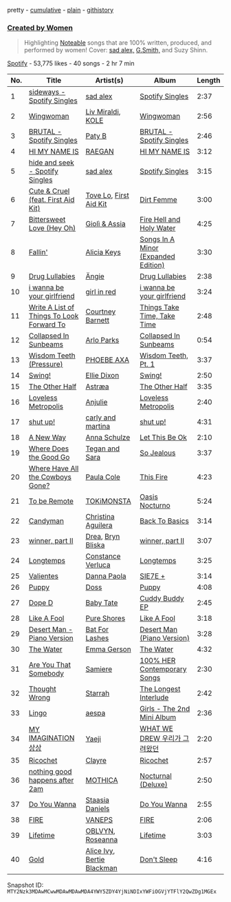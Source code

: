 pretty - [cumulative](/playlists/cumulative/37i9dQZF1DX7JO5vzoPTXR.md) - [plain](/playlists/plain/37i9dQZF1DX7JO5vzoPTXR) - [githistory](https://github.githistory.xyz/mackorone/spotify-playlist-archive/blob/main/playlists/plain/37i9dQZF1DX7JO5vzoPTXR)

### [Created by Women](https://open.spotify.com/playlist/37i9dQZF1DX7JO5vzoPTXR)

> Highlighting <a href="http://noteable.spotify.com">Noteable</a> songs that are 100% written, produced, and performed by women! Cover: <a href="https://open.spotify.com/artist/3i8iJVU0mtgzbZsuF1AoJ3?si=PCKf\-xH\_SRCwNZb9GDfoJQ">sad alex,</a> <a href="https://open.spotify.com/artist/5tHkHru8vN2x9R9Y1Pmzvp?si=2wIRxdDVS9GIxMs\-t9mQOQ&nd=1">G.Smith,</a> and Suzy Shinn.

[Spotify](https://open.spotify.com/user/spotify) - 53,775 likes - 40 songs - 2 hr 7 min

| No. | Title | Artist(s) | Album | Length |
|---|---|---|---|---|
| 1 | [sideways \- Spotify Singles](https://open.spotify.com/track/7rI64a9imOPZchFjCKrKMo) | [sad alex](https://open.spotify.com/artist/3i8iJVU0mtgzbZsuF1AoJ3) | [Spotify Singles](https://open.spotify.com/album/3VatuOfSnHjlzPsIk2ZEdZ) | 2:37 |
| 2 | [Wingwoman](https://open.spotify.com/track/0Hhx4yhcOFlRwl8ezjgvdW) | [Liv Miraldi](https://open.spotify.com/artist/3kqX5Myzg59lBJTPZmJTzY), [KOLE](https://open.spotify.com/artist/7qie8FfXQTHp0azRKySWd8) | [Wingwoman](https://open.spotify.com/album/5EB076dHjDLSI27bJw6PMi) | 2:56 |
| 3 | [BRUTAL \- Spotify Singles](https://open.spotify.com/track/5AC90O0tMO4CWUpvrnDnfw) | [Paty B](https://open.spotify.com/artist/6Uj2QB9FBerTdckLZfCzPs) | [BRUTAL \- Spotify Singles](https://open.spotify.com/album/5wp3pD6boCVYnvin1jIBqW) | 2:46 |
| 4 | [HI MY NAME IS](https://open.spotify.com/track/4c9p6pcoc13Rdw84HdHzoS) | [RAEGAN](https://open.spotify.com/artist/2nB2BHirpyBx2sJc4QKfwz) | [HI MY NAME IS](https://open.spotify.com/album/3FWYRNLRnd8wTRrrQovq2K) | 3:12 |
| 5 | [hide and seek \- Spotify Singles](https://open.spotify.com/track/1Tdwor7XIfNx4K5PlNOfbj) | [sad alex](https://open.spotify.com/artist/3i8iJVU0mtgzbZsuF1AoJ3) | [Spotify Singles](https://open.spotify.com/album/3VatuOfSnHjlzPsIk2ZEdZ) | 3:15 |
| 6 | [Cute & Cruel \(feat\. First Aid Kit\)](https://open.spotify.com/track/3DINd29wTWdZEiH7JS0G0W) | [Tove Lo](https://open.spotify.com/artist/4NHQUGzhtTLFvgF5SZesLK), [First Aid Kit](https://open.spotify.com/artist/21egYD1eInY6bGFcniCRT1) | [Dirt Femme](https://open.spotify.com/album/3755MjOhMsW1I9u9mh3xPF) | 3:00 |
| 7 | [Bittersweet Love \(Hey Oh\)](https://open.spotify.com/track/0RVKiAxra7NF8dCugGfYWu) | [Giolì & Assia](https://open.spotify.com/artist/6mM9a86Nrw0y7f9MaJGbpU) | [Fire Hell and Holy Water](https://open.spotify.com/album/0ZTKj2OdsF2gI2npmAADAQ) | 4:25 |
| 8 | [Fallin'](https://open.spotify.com/track/3unsLiH5FXmaDWtT5Imolu) | [Alicia Keys](https://open.spotify.com/artist/3DiDSECUqqY1AuBP8qtaIa) | [Songs In A Minor \(Expanded Edition\)](https://open.spotify.com/album/1SLgJeTdzDAJLcDyQqoWnu) | 3:30 |
| 9 | [Drug Lullabies](https://open.spotify.com/track/0crvkhNhggZSOKgR0q8GKk) | [Ängie](https://open.spotify.com/artist/3pgtze01npIBY3DCDD5flw) | [Drug Lullabies](https://open.spotify.com/album/4HorkGQJ8fYcwMsF8rfm4P) | 2:38 |
| 10 | [i wanna be your girlfriend](https://open.spotify.com/track/5PjdC2gMATetx5xdnwGUu7) | [girl in red](https://open.spotify.com/artist/3uwAm6vQy7kWPS2bciKWx9) | [i wanna be your girlfriend](https://open.spotify.com/album/14cEutEbb3i2vDp3ZopdJf) | 3:24 |
| 11 | [Write A List of Things To Look Forward To](https://open.spotify.com/track/5MI8umTu0luQ4wQPm87adK) | [Courtney Barnett](https://open.spotify.com/artist/4OOlG5eBXSkSAAEeKjJb5Y) | [Things Take Time, Take Time](https://open.spotify.com/album/3InSvUCYvJ5XWg6PegGNCv) | 2:48 |
| 12 | [Collapsed In Sunbeams](https://open.spotify.com/track/6mX9vCy6Mie9QBlSpa7AGp) | [Arlo Parks](https://open.spotify.com/artist/4kIwETcbpuFgRukE8o7Opx) | [Collapsed In Sunbeams](https://open.spotify.com/album/42joEEymK7EIHODfNB4yug) | 0:54 |
| 13 | [Wisdom Teeth \(Pressure\)](https://open.spotify.com/track/4AYYnyKPXYfG5QioVhyci0) | [PHOEBE AXA](https://open.spotify.com/artist/0bqSQqtFaTv208uFybOlPv) | [Wisdom Teeth, Pt\. 1](https://open.spotify.com/album/6b0akC5algF2xTaLAom3nV) | 3:37 |
| 14 | [Swing!](https://open.spotify.com/track/6As82n96RAwuoR9Y69N0EB) | [Ellie Dixon](https://open.spotify.com/artist/4mvJltDSlBawXCZhq6NAso) | [Swing!](https://open.spotify.com/album/3LrxGxVT1ScQcKHkPHjzuD) | 2:50 |
| 15 | [The Other Half](https://open.spotify.com/track/5y0zyLUouDOQPLODwsaRE1) | [Astræa](https://open.spotify.com/artist/799p2CSGw9GjO2X5pAB3ZH) | [The Other Half](https://open.spotify.com/album/2Ucyip2WdtO9T37bjpcIRD) | 3:35 |
| 16 | [Loveless Metropolis](https://open.spotify.com/track/1sH4YEL45jzIDrGMQfTBeG) | [Anjulie](https://open.spotify.com/artist/4DTbdShHu2RPYEEMUp2XWV) | [Loveless Metropolis](https://open.spotify.com/album/0c8hYTbIVy5IbTix4R4r0R) | 2:40 |
| 17 | [shut up!](https://open.spotify.com/track/0XuYhYm3heLcyLw8U2oLL5) | [carly and martina](https://open.spotify.com/artist/7D7UTmb1NyT7aOyi3nw1Uz) | [shut up!](https://open.spotify.com/album/03LXoz92n7O3C8ASWsYWzR) | 4:31 |
| 18 | [A New Way](https://open.spotify.com/track/6upSiQJC2uncaPM0NwTXcn) | [Anna Schulze](https://open.spotify.com/artist/2BvQMHekTHeLPFBmXMYeR8) | [Let This Be Ok](https://open.spotify.com/album/1Co3iwslx3u5sdMKA1nwhJ) | 2:10 |
| 19 | [Where Does the Good Go](https://open.spotify.com/track/0L7QCEXQBDAtEyK1x72Sw0) | [Tegan and Sara](https://open.spotify.com/artist/5e1BZulIiYWPRm8yogwUYH) | [So Jealous](https://open.spotify.com/album/2yNhqBKfZPzrxRJqGMbSz9) | 3:37 |
| 20 | [Where Have All the Cowboys Gone?](https://open.spotify.com/track/2ck13qfgRZ1msyEJlDqzvk) | [Paula Cole](https://open.spotify.com/artist/08DLZqQd6XDAVteF9nSEJ1) | [This Fire](https://open.spotify.com/album/5cUiPJUUMfNQr0ELSDGscs) | 4:23 |
| 21 | [To be Remote](https://open.spotify.com/track/5H8UXv6QKr8qHWZ9DAGiUL) | [TOKiMONSTA](https://open.spotify.com/artist/3VwKSHAfgzV1DOHV0aANCI) | [Oasis Nocturno](https://open.spotify.com/album/50vgSpF6a7VAOUj9XRR2H1) | 5:24 |
| 22 | [Candyman](https://open.spotify.com/track/5lUTzPuiloBHm1qEaJcJfF) | [Christina Aguilera](https://open.spotify.com/artist/1l7ZsJRRS8wlW3WfJfPfNS) | [Back To Basics](https://open.spotify.com/album/0zRJsgzHZUUdk8Rjk6Segd) | 3:14 |
| 23 | [winner, part II](https://open.spotify.com/track/5Ra8WcMrLFQRW9OdsCyoTH) | [Drea](https://open.spotify.com/artist/5y8t1h8bv3Rpj4nRiGkgXz), [Bryn Bliska](https://open.spotify.com/artist/1Ww2WsgV84jbSEJoc63QSS) | [winner, part II](https://open.spotify.com/album/086R3VgEhWJSSL4qGMzCXG) | 3:07 |
| 24 | [Longtemps](https://open.spotify.com/track/4zknJSVJSOg901ZhJKiHlV) | [Constance Verluca](https://open.spotify.com/artist/3U5KQH9JnodfSh729oOKgq) | [Longtemps](https://open.spotify.com/album/5c5n91kp1qmh2DUp9p56jT) | 3:25 |
| 25 | [Valientes](https://open.spotify.com/track/7Fyobg4Z7w4IWA36f8Sx0G) | [Danna Paola](https://open.spotify.com/artist/5xSx2FM8mQnrfgM1QsHniB) | [SIE7E +](https://open.spotify.com/album/5LIIJcPOYm4G4mFw9ydeBE) | 3:14 |
| 26 | [Puppy](https://open.spotify.com/track/6h7WnYtD8BTlRwCqrfFxly) | [Doss](https://open.spotify.com/artist/7bQLFALIEawxhkyFiiLVhM) | [Puppy](https://open.spotify.com/album/1aSB8LZ9XAzTkAHOWG60yn) | 4:08 |
| 27 | [Dope D](https://open.spotify.com/track/0LPv6AumQeEm0ZyszcpAoI) | [Baby Tate](https://open.spotify.com/artist/3IJ21966TwNZI24MwZHMu4) | [Cuddy Buddy EP](https://open.spotify.com/album/081nQqpKd5T7hU2cQ79xhC) | 2:45 |
| 28 | [Like A Fool](https://open.spotify.com/track/130pX7rTs7TPoHDrQun3y0) | [Pure Shores](https://open.spotify.com/artist/42CdKQR7lo8cgIyufa0DQr) | [Like A Fool](https://open.spotify.com/album/2TxH5QTQr8eQuKQ2xRPh91) | 3:18 |
| 29 | [Desert Man \- Piano Version](https://open.spotify.com/track/5PbH4oB3MK6khwE9tBcrJf) | [Bat For Lashes](https://open.spotify.com/artist/6l77PmL5iuEEcYjGl8K6s7) | [Desert Man \(Piano Version\)](https://open.spotify.com/album/4HTYKRgFXPblODKK54U9Qv) | 3:28 |
| 30 | [The Water](https://open.spotify.com/track/4Hk2dr9nz9I47ycNmizOAW) | [Emma Gerson](https://open.spotify.com/artist/6fdclqjSC1tdBYTqU8i7TT) | [The Water](https://open.spotify.com/album/6T5xiH1goTpHdDrUbZe400) | 4:32 |
| 31 | [Are You That Somebody](https://open.spotify.com/track/6yghcnvYxOFAoz2i0Kttmp) | [Samiere](https://open.spotify.com/artist/4KMbziFBZXfV82kIfJywWJ) | [100% HER Contemporary Songs](https://open.spotify.com/album/3dhsJaOxFtezDOVzPoLRkY) | 2:30 |
| 32 | [Thought Wrong](https://open.spotify.com/track/7dsnmZCwJDgptq8gH6N7xP) | [Starrah](https://open.spotify.com/artist/6DpWtzfwV8fcwP6fXckDVu) | [The Longest Interlude](https://open.spotify.com/album/7pec82DONDwfIeTXJAnFys) | 2:42 |
| 33 | [Lingo](https://open.spotify.com/track/3tB10LUdisNWISpLw5gPCk) | [aespa](https://open.spotify.com/artist/6YVMFz59CuY7ngCxTxjpxE) | [Girls \- The 2nd Mini Album](https://open.spotify.com/album/4w1dbvUy1crv0knXQvcSeY) | 2:36 |
| 34 | [MY IMAGINATION 상상](https://open.spotify.com/track/2WWtQEsjxl7cVKx352Z40D) | [Yaeji](https://open.spotify.com/artist/2RqrWplViWHSGLzlhmDcbt) | [WHAT WE DREW 우리가 그려왔던](https://open.spotify.com/album/2WCnWcLzQj6nXIdJNeVUjM) | 2:20 |
| 35 | [Ricochet](https://open.spotify.com/track/0cbYbpmZ0VP2DwxaDQwBER) | [Clayre](https://open.spotify.com/artist/0MUz7kTqWwA0XjWIOLIiuv) | [Ricochet](https://open.spotify.com/album/4HmtHgR1KYxoOdxkeKKWIT) | 2:57 |
| 36 | [nothing good happens after 2am](https://open.spotify.com/track/36yiFgjl9mvSgLWjwv0DS7) | [MOTHICA](https://open.spotify.com/artist/1JhiIIXT9DWqEU3BYFZwGA) | [Nocturnal \(Deluxe\)](https://open.spotify.com/album/3lsu0Vp20MZEsHdTDE6G8I) | 2:50 |
| 37 | [Do You Wanna](https://open.spotify.com/track/57R8c5G1hnjCFNUHgdiFfC) | [Staasia Daniels](https://open.spotify.com/artist/0VLvev050tpAMCM7FeVZ0n) | [Do You Wanna](https://open.spotify.com/album/07qWqYUaNoD3bUqJfd8K9o) | 2:55 |
| 38 | [FIRE](https://open.spotify.com/track/0JfQtY3Xa27O0Fq1V8uxii) | [VANEPS](https://open.spotify.com/artist/1s5AHwTpXKCc4y7UN1kqyh) | [FIRE](https://open.spotify.com/album/6SqISYcJJOxLev3vpSUyh8) | 2:06 |
| 39 | [Lifetime](https://open.spotify.com/track/3apU7oAtxowTACEEidRrSd) | [OBLVYN](https://open.spotify.com/artist/6K47OYDcLTBRebTJGDtedF), [Roseanna](https://open.spotify.com/artist/3dEerTuAiYw5ZgMEtlTM5s) | [Lifetime](https://open.spotify.com/album/7IGiVdIK9PNhm0Tl6Lmtwq) | 3:03 |
| 40 | [Gold](https://open.spotify.com/track/2fQaUUcEQBt4mDjuedP0va) | [Alice Ivy](https://open.spotify.com/artist/5hJy2vZbK50JNuVK6pvVR2), [Bertie Blackman](https://open.spotify.com/artist/667PRpjUWWwm45prjd14SD) | [Don't Sleep](https://open.spotify.com/album/71vXspFj2kT6IQn1IuNpEd) | 4:16 |

Snapshot ID: `MTY2Nzk3MDAwMCwwMDAwMDAwMDA4YWY5ZDY4YjNiNDIxYWFiOGVjYTFlY2QwZDg1MGEx`
